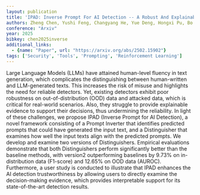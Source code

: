 ```yaml
---
layout: publication
title: 'IPAD: Inverse Prompt For AI Detection -- A Robust And Explainable Llm-generated Text Detector'
authors: Zheng Chen, Yushi Feng, Changyang He, Yue Deng, Hongxi Pu, Bo Li
conference: "Arxiv"
year: 2025
bibkey: chen2025inverse
additional_links:
  - {name: "Paper", url: "https://arxiv.org/abs/2502.15902"}
tags: ['Security', 'Tools', 'Prompting', 'Reinforcement Learning']
---
```

Large Language Models (LLMs) have attained human-level fluency in text
generation, which complicates the distinguishing between human-written and
LLM-generated texts. This increases the risk of misuse and highlights the need
for reliable detectors. Yet, existing detectors exhibit poor robustness on
out-of-distribution (OOD) data and attacked data, which is critical for
real-world scenarios. Also, they struggle to provide explainable evidence to
support their decisions, thus undermining the reliability. In light of these
challenges, we propose IPAD (Inverse Prompt for AI Detection), a novel
framework consisting of a Prompt Inverter that identifies predicted prompts
that could have generated the input text, and a Distinguisher that examines how
well the input texts align with the predicted prompts. We develop and examine
two versions of Distinguishers. Empirical evaluations demonstrate that both
Distinguishers perform significantly better than the baseline methods, with
version2 outperforming baselines by 9.73% on in-distribution data (F1-score)
and 12.65% on OOD data (AUROC). Furthermore, a user study is conducted to
illustrate that IPAD enhances the AI detection trustworthiness by allowing
users to directly examine the decision-making evidence, which provides
interpretable support for its state-of-the-art detection results.
